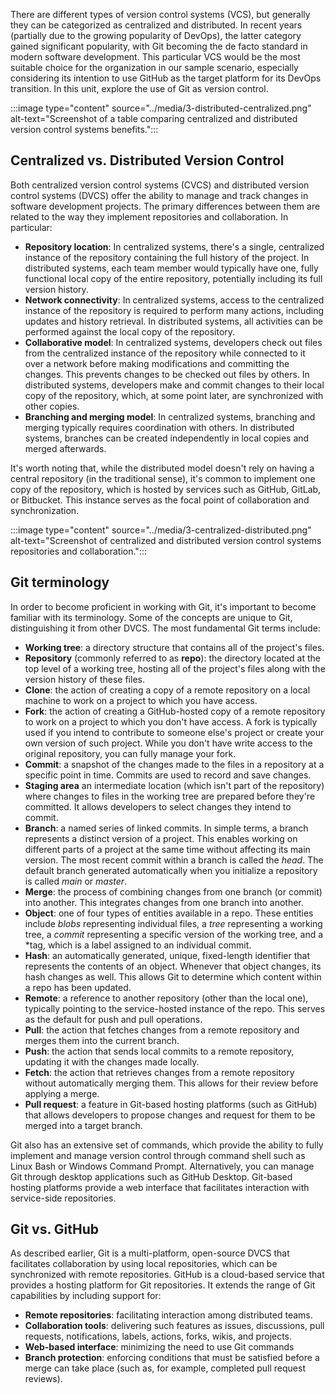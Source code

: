 There are different types of version control systems (VCS), but generally they can be categorized as centralized and distributed. In recent years (partially due to the growing popularity of DevOps), the latter category gained significant popularity, with Git becoming the de facto standard in modern software development. This particular VCS would be the most suitable choice for the organization in our sample scenario, especially considering its intention to use GitHub as the target platform for its DevOps transition. In this unit, explore the use of Git as version control.

:::image type="content" source="../media/3-distributed-centralized.png" alt-text="Screenshot of a table comparing centralized and distributed version control systems benefits.":::

## Centralized vs. Distributed Version Control

Both centralized version control systems (CVCS) and distributed version control systems (DVCS) offer the ability to manage and track changes in software development projects. The primary differences between them are related to the way they implement repositories and collaboration. In particular:

- **Repository location**: In centralized systems, there's a single, centralized instance of the repository containing the full history of the project. In distributed systems, each team member would typically have one, fully functional local copy of the entire repository, potentially including its full version history.
- **Network connectivity**: In centralized systems, access to the centralized instance of the repository is required to perform many actions, including updates and history retrieval. In distributed systems, all activities can be performed against the local copy of the repository.
- **Collaborative model**: In centralized systems, developers check out files from the centralized instance of the repository while connected to it over a network before making modifications and committing the changes. This prevents changes to be checked out files by others. In distributed systems, developers make and commit changes to their local copy of the repository, which, at some point later, are synchronized with other copies.
- **Branching and merging model**: In centralized systems, branching and merging typically requires coordination with others. In distributed systems, branches can be created independently in local copies and merged afterwards.

It's worth noting that, while the distributed model doesn't rely on having a central repository (in the traditional sense), it's common to implement one copy of the repository, which is hosted by services such as GitHub, GitLab, or Bitbucket. This instance serves as the focal point of collaboration and synchronization.

:::image type="content" source="../media/3-centralized-distributed.png" alt-text="Screenshot of centralized and distributed version control systems repositories and collaboration.":::

## Git terminology

In order to become proficient in working with Git, it's important to become familiar with its terminology. Some of the concepts are unique to Git, distinguishing it from other DVCS. The most fundamental Git terms include:

- **Working tree**: a directory structure that contains all of the project's files.
- **Repository** (commonly referred to as **repo**): the directory located at the top level of a working tree, hosting all of the project's files along with the version history of these files.
- **Clone**: the action of creating a copy of a remote repository on a local machine to work on a project to which you have access.
- **Fork**:  the action of creating a GitHub-hosted copy of a remote repository to work on a project to which you don't have access. A fork is typically used if you intend to contribute to someone else's project or create your own version of such project. While you don't have write access to the original repository, you can fully manage your fork.
- **Commit**: a snapshot of the changes made to the files in a repository at a specific point in time. Commits are used to record and save changes.
- **Staging area** an intermediate location (which isn't part of the repository) where changes to files in the working tree are prepared before they're committed. It allows developers to select changes they intend to commit.
- **Branch**: a named series of linked commits. In simple terms, a branch represents a distinct version of a project. This enables working on different parts of a project at the same time without affecting its main version. The most recent commit within a branch is called the *head*. The default branch generated automatically when you initialize a repository is called *main* or *master*.
- **Merge**: the process of combining changes from one branch (or commit) into another. This integrates changes from one branch into another.
- **Object**: one of four types of entities available in a repo. These entities include *blobs* representing individual files, a *tree* representing a working tree, a *commit* representing a specific version of the working tree, and a *tag, which is a label assigned to an individual commit.
- **Hash**: an automatically generated, unique, fixed-length identifier that represents the contents of an object. Whenever that object changes, its hash changes as well. This allows Git to determine which content within a repo has been updated.
- **Remote**: a reference to another repository (other than the local one), typically pointing to the service-hosted instance of the repo. This serves as the default for push and pull operations.
- **Pull**: the action that fetches changes from a remote repository and merges them into the current branch.
- **Push**: the action that sends local commits to a remote repository, updating it with the changes made locally.
- **Fetch**: the action that retrieves changes from a remote repository without automatically merging them. This allows for their review before applying a merge.
- **Pull request**:  a feature in Git-based hosting platforms (such as GitHub) that allows developers to propose changes and request for them to be merged into a target branch.

Git also has an extensive set of commands, which provide the ability to fully implement and manage version control through command shell such as Linux Bash or Windows Command Prompt. Alternatively, you can manage Git through desktop applications such as GitHub Desktop. Git-based hosting platforms provide a web interface that facilitates interaction with service-side repositories.

## Git vs. GitHub

As described earlier, Git is a multi-platform, open-source DVCS that facilitates collaboration by using local repositories, which can be synchronized with remote repositories. GitHub is a cloud-based service that provides a hosting platform for Git repositories. It extends the range of Git capabilities by including support for:

- **Remote repositories**: facilitating interaction among distributed teams.
- **Collaboration tools**: delivering such features as issues, discussions, pull requests, notifications, labels, actions, forks, wikis, and projects.
- **Web-based interface**: minimizing the need to use Git commands
- **Branch protection**: enforcing conditions that must be satisfied before a merge can take place (such as, for example, completed pull request reviews).
